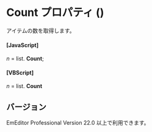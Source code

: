 # Count プロパティ ()

アイテムの数を取得します。

#### \[JavaScript\]

_n_ =
list. **Count**;

#### \[VBScript\]

_n_ =
list. **Count**

## バージョン

EmEditor Professional Version 22.0 以上で利用できます。
